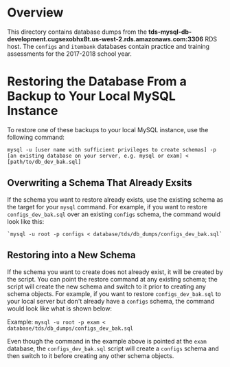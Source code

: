 # Overview
This directory contains database dumps from the **tds-mysql-db-development.cugsexobhx8t.us-west-2.rds.amazonaws.com:3306** RDS host.  The `configs` and `itembank` databases contain practice and training assessments for the 2017-2018 school year.

# Restoring the Database From a Backup to Your Local MySQL Instance
To restore one of these backups to your local MySQL instance, use the following command:

`mysql -u [user name with sufficient privileges to create schemas] -p [an existing database on your server, e.g. mysql or exam] < [path/to/db_dev_bak.sql]`

## Overwriting a Schema That Already Exsits
If the schema you want to restore already exists, use the existing schema as the target for your `mysql` command.  For example, if you want to restore `configs_dev_bak.sql` over an existing `configs` schema, the command would look like this:

    `mysql -u root -p configs < database/tds/db_dumps/configs_dev_bak.sql`

## Restoring into a New Schema
If the schema you want to create does not already exist, it will be created by the script.  You can point the restore command at any existing schema; the script will create the new schema and switch to it prior to creating any schema objects.  For example, if you want to restore `configs_dev_bak.sql` to your local server but don't already have a `configs` schema, the command would look like what is shown below:

Example:  `mysql -u root -p exam < database/tds/db_dumps/configs_dev_bak.sql`

Even though the command in the example above is pointed at the `exam` database, the `configs_dev_bak.sql` script will create a `configs` schema and then switch to it before creating any other schema objects.
